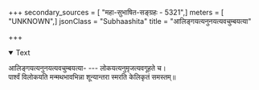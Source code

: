 +++
secondary_sources = [ "महा-सुभाषित-सङ्ग्रहः - 5321",]
meters = [ "UNKNOWN",]
jsonClass = "Subhaashita"
title = "आलिङ्गयत्यनुनयत्यवचुम्बयत्या"

+++

<details open><summary>Text</summary>

आलिङ्गयत्यनुनयत्यवचुम्बयत्या- --- लोकयत्यनुमृजत्यवगूहते च।  
पार्श्वं विलोकयति मन्मथभावभिन्ना शून्यान्तरा स्मरति केलिकृतं समस्तम्॥
</details>
